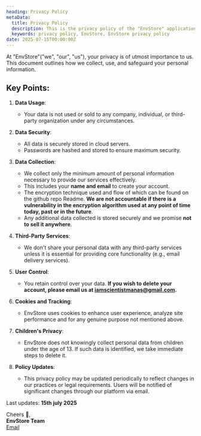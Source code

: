 ```yaml
---
heading: Privacy Policy
metaData: 
  title: Privacy Policy
  description: This is the privacy policy of the "EnvStore" application.
  keywords: privacy policy, EnvStore, EnvStore privacy policy
date: 2025-07-15T00:00:00Z
---
```


At "EnvStore"("we", "our", "us"), your privacy is of utmost importance to us. This document outlines how we collect, use, and safeguard your personal information.

## Key Points:

1. **Data Usage**:
   - Your data is not used or sold to any company, individual, or third-party organization under any circumstances.

2. **Data Security**:
   - All data is securely stored in cloud servers.
   - Passwords are hashed and stored to ensure maximum security.

3. **Data Collection**:
   - We collect only the minimum amount of personal information necessary to provide our services effectively.
   - This includes your **name and email** to create your account.
   - The encryption technique used and flow of which can be found on the github repo Readme. **We are not accountable if there is a vulnerability in the encryption algorithm used at any point of time today, past or in the future**.
   - Any additional data collected is stored securely and we promise **not to sell it anywhere**.

4. **Third-Party Services**:
   - We  don't share your personal data with any third-party services unless it is essential for providing core functionality (e.g., email delivery services).

5. **User Control**:
   - You retain control over your data. **If you wish to delete your account, please email us at [iamscientistmanas@gmail.com](mailto:iamscientistmanas@gmail.com).**

6. **Cookies and Tracking**:
   - EnvStore uses cookies to enhance user experience, analyze site performance and for any genuine purpose not mentioned above.

7. **Children's Privacy**:
   - EnvStore does not knowingly collect personal data from children under the age of 13. If such data is identified, we take immediate steps to delete it.

8. **Policy Updates**:
   - This privacy policy may be updated periodically to reflect changes in our practices or legal requirements. Users will be notified of significant changes through our platform via email.

Last updates: **15th july 2025**

Cheers 🥂,  
**EnvStore Team**  
[Email](mailto:iamscientistmanas@gmail.com)